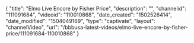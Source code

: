 {
    "title": "Elmo Live Encore by Fisher Price",
    "description": "",
    "channelid": "111091684",
    "videoid": "110010868",
    "date_created": "1502526414",
    "date_modified": "1504049169",
    "type": "captivate",
    "layout": "channelVideo",
    "url": "\/bbbusa-latest-videos\/elmo-live-encore-by-fisher-price\/111091684-110010868"
}